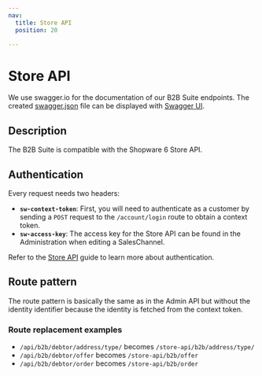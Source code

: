 ```yaml
---
nav:
  title: Store API
  position: 20

---
```


# Store API

We use swagger.io for the documentation of our B2B Suite endpoints. The created [swagger.json](https://gitlab.com/shopware/shopware/enterprise/b2b/-/blob/minor/swagger.json) file can be displayed with [Swagger UI](https://swagger.io/tools/swagger-ui/).

## Description

The B2B Suite is compatible with the Shopware 6 Store API.

## Authentication

Every request needs two headers:

* **`sw-context-token`**: First, you will need to authenticate as a customer by sending a `POST` request to the `/account/login` route to obtain a context token.
* **`sw-access-key`**: The access key for the Store API can be found in the Administration when editing a SalesChannel.

Refer to the [Store API](https://shopware.stoplight.io/docs/store-api/ZG9jOjEwODA3NjQx-authentication-and-authorisation) guide to learn more about authentication.

## Route pattern

The route pattern is basically the same as in the Admin API but without the identity identifier because the identity is fetched from the context token.

### Route replacement examples

* `/api/b2b/debtor/address/type/` becomes `/store-api/b2b/address/type/`
* `/api/b2b/debtor/offer` becomes `/store-api/b2b/offer`
* `/api/b2b/debtor/order` becomes `/store-api/b2b/order`
